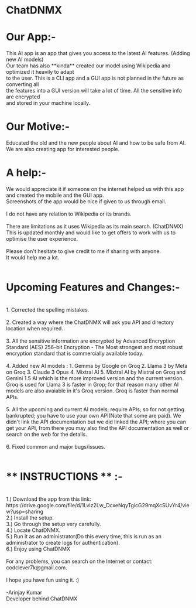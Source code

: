 <h1>ChatDNMX</h1>


<h1>Our App:-</h1>
This AI app is an app that gives you access to the latest AI features. (Adding new AI models)
<br>
Our team has also **kinda** created our model using Wikipedia and optimized it heavily to adapt
<br>
to the user. This is a CLI app and a GUI app is not planned in the future as converting all
<br>
the features into a GUI version will take a lot of time. All the sensitive info are encrypted
<br>
and stored in your machine locally.

<h1>Our Motive:-</h1>
Educated the old and the new people about AI and how to be safe from AI. We are also creating
app for interested people.

<h1>A help:-</h1>
We would appreciate it if someone on the internet helped us with this app and created the 
mobile and the GUI app.
<br>
Screenshots of the app would be nice if given to us through email.
<br>
<br>
I do not have any relation to Wikipedia or its brands.
<br>
<br>
There are limitations as it uses Wikipedia as its main search. (ChatDNMX)
<br>
This is updated monthly and would like to get offers to work with us to optimise the user experience.
<br>
<br>
Please don't hesitate to give credit to me if sharing with anyone.
<br>
It would help me a lot.
<br>
<br>
<h1>Upcoming Features and Changes:-</h1>
<br>
1. Corrected the spelling mistakes.
<br><br>
2. Created a way where the ChatDNMX will ask you API and directory location when required.
<br><br>
3. All the sensitive information are encrypted by Advanced Encryption Standard (AES) 256-bit Encryption - The Most strongest and most robust encryption standard that is commercially available today.
<br><br>
4. Added new AI models : 1. Gemma by Google on Groq 2. Llama 3 by Meta on Groq 3. Claude 3  Opus 4. Mixtral AI 5. Mixtral AI by Mistral on Groq and Gemini 1.5 AI which is the more improved version and the current version.
   Groq is used for Llama 3 is faster in Grop; for that reason many other AI models are also avaiable in it's Groq version. Groq is faster than normal APIs. 
<br><br>
5. All the upcoming and current AI models; require APIs; so for not getting bankrupted; you have to use your own API(Note that some are paid). We didn't link the API documentation but we did linked the API; where you can get your API, from there you may also find the API documentation as well or search on the web for the details.
<br><br>
6. Fixed common and major bugs/issues.
<br>
<br>
<h1>** INSTRUCTIONS ** :-</h1>
<br>
1.) Download the app from this link: https://drive.google.com/file/d/1Lviz2Lw_DcxeNqyTgicG29mqXcSUvYr4/view?usp=sharing
<br>
2.) Install the setup.
<br>
3.) Go through the setup very carefully.
<br>
4.) Locate ChatDNMX.
<br>
5.) Run it as an administrator(Do this every time, this is run as an administrator to create logs for authentication).
<br>
6.) Enjoy using ChatDNMX
<br>
<br>
For any problems, you can search on the Internet or contact: codclever7k@gmail.com.
<br>
<br>
I hope you have fun using it. :)
<br>
<br>
-Arinjay Kumar
<br>
Developer behind ChatDNMX
